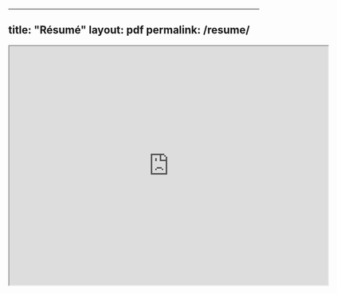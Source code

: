   ---
 title: "Résumé"
 layout: pdf
 permalink: /resume/
 ---
   <iframe src="https://drive.google.com/file/d/154YYgwvjjcRzjqpdBAAZnmTohxc_XpJN/view?usp=sharing" width="640" height="480"></iframe>
